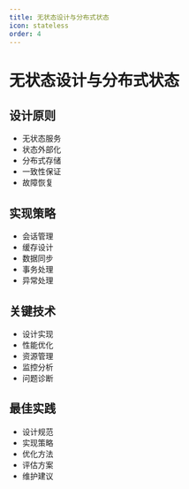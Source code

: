 ```yaml
---
title: 无状态设计与分布式状态
icon: stateless
order: 4
---
```


# 无状态设计与分布式状态

## 设计原则
- 无状态服务
- 状态外部化
- 分布式存储
- 一致性保证
- 故障恢复

## 实现策略
- 会话管理
- 缓存设计
- 数据同步
- 事务处理
- 异常处理

## 关键技术
- 设计实现
- 性能优化
- 资源管理
- 监控分析
- 问题诊断

## 最佳实践
- 设计规范
- 实现策略
- 优化方法
- 评估方案
- 维护建议

